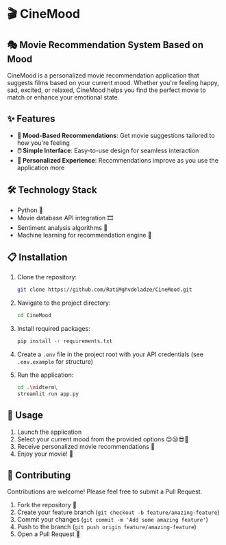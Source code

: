 # 🎬 CineMood

## 🎭 Movie Recommendation System Based on Mood

CineMood is a personalized movie recommendation application that suggests films based on your current mood. Whether you're feeling happy, sad, excited, or relaxed, CineMood helps you find the perfect movie to match or enhance your emotional state.

## ✨ Features

- **🧠 Mood-Based Recommendations**: Get movie suggestions tailored to how you're feeling
- **🖱️ Simple Interface**: Easy-to-use design for seamless interaction
- **👤 Personalized Experience**: Recommendations improve as you use the application more

## 🛠️ Technology Stack

- Python 🐍
- Movie database API integration 🎞️
- Sentiment analysis algorithms 💭
- Machine learning for recommendation engine 🤖

## 📋 Installation

1. Clone the repository:
   ```bash
   git clone https://github.com/RatiMghvdeladze/CineMood.git
   ```

2. Navigate to the project directory:
   ```bash
   cd CineMood
   ```

3. Install required packages:
   ```bash
   pip install -r requirements.txt
   ```

4. Create a `.env` file in the project root with your API credentials (see `.env.example` for structure)

5. Run the application:
   ```bash
   cd .\midterm\
   streamlit run app.py
   ```

## 🚀 Usage

1. Launch the application
2. Select your current mood from the provided options 😊😢😎🤔
3. Receive personalized movie recommendations 🍿
4. Enjoy your movie! 🎉

## 👥 Contributing

Contributions are welcome! Please feel free to submit a Pull Request.

1. Fork the repository 🍴
2. Create your feature branch (`git checkout -b feature/amazing-feature`)
3. Commit your changes (`git commit -m 'Add some amazing feature'`) 
4. Push to the branch (`git push origin feature/amazing-feature`)
5. Open a Pull Request 📝